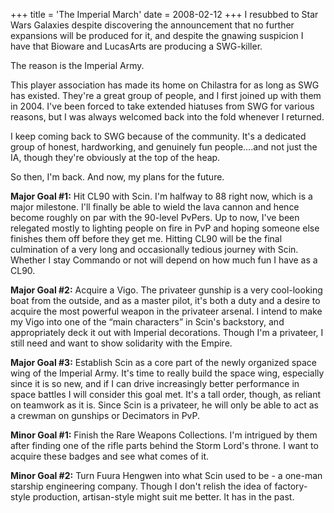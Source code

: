 +++
title = 'The Imperial March'
date = 2008-02-12
+++
I resubbed to Star Wars Galaxies despite discovering the announcement that no further expansions will be produced for it, and despite the gnawing suspicion I have that Bioware and LucasArts are producing a SWG-killer.

The reason is the Imperial Army.

This player association has made its home on Chilastra for as long as SWG has existed. They're a great group of people, and I first joined up with them in 2004. I've been forced to take extended hiatuses from SWG for various reasons, but I was always welcomed back into the fold whenever I returned.

I keep coming back to SWG because of the community. It's a dedicated group of honest, hardworking, and genuinely fun people….and not just the IA, though they're obviously at the top of the heap.

So then, I'm back. And now, my plans for the future.

**Major Goal #1:** Hit CL90 with Scin. I'm halfway to 88 right now, which is a major milestone. I'll finally be able to wield the lava cannon and hence become roughly on par with the 90-level PvPers. Up to now, I've been relegated mostly to lighting people on fire in PvP and hoping someone else finishes them off before they get me. Hitting CL90 will be the final culmination of a very long and occasionally tedious journey with Scin. Whether I stay Commando or not will depend on how much fun I have as a CL90.

**Major Goal #2:** Acquire a Vigo. The privateer gunship is a very cool-looking boat from the outside, and as a master pilot, it's both a duty and a desire to acquire the most powerful weapon in the privateer arsenal. I intend to make my Vigo into one of the “main characters” in Scin's backstory, and appropriately deck it out with Imperial decorations. Though I'm a privateer, I still need and want to show solidarity with the Empire.

**Major Goal #3:** Establish Scin as a core part of the newly organized space wing of the Imperial Army. It's time to really build the space wing, especially since it is so new, and if I can drive increasingly better performance in space battles I will consider this goal met. It's a tall order, though, as reliant on teamwork as it is. Since Scin is a privateer, he will only be able to act as a crewman on gunships or Decimators in PvP.

**Minor Goal #1:** Finish the Rare Weapons Collections. I'm intrigued by them after finding one of the rifle parts behind the Storm Lord's throne. I want to acquire these badges and see what comes of it.

**Minor Goal #2:** Turn Fuura Hengwen into what Scin used to be - a one-man starship engineering company. Though I don't relish the idea of factory-style production, artisan-style might suit me better. It has in the past.
